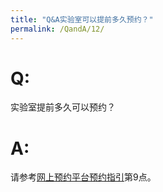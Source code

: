 ```yaml
---
title: "Q&A实验室可以提前多久预约？"
permalink: /QandA/12/
---
```


# Q:

实验室提前多久可以预约？

# A:

请参考[网上预约平台预约指引](https://neutrino3316.github.io/balyspusys/docs/02_appointment_tutorials/)第9点。